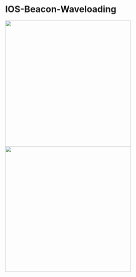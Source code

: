 # IOS-Beacon-Waveloading


<img src="https://user-images.githubusercontent.com/37042238/57117507-7318b880-6d97-11e9-8a5f-a03fe81db78f.png" width="400"/>
 
<img src="https://user-images.githubusercontent.com/37042238/57117510-7613a900-6d97-11e9-8dcf-3c1b6d2a0159.png" width="400">

